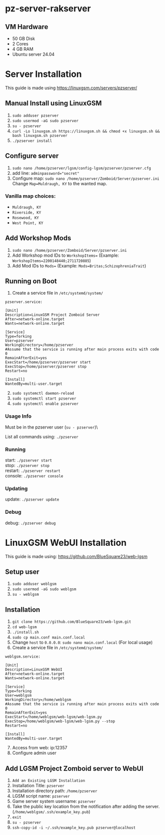 # pz-server-rakserver
## VM Hardware
- 50 GB Disk
- 2 Cores
- 4 GB RAM
- Ubuntu server 24.04

# Server Installation
This guide is made using https://linuxgsm.com/servers/pzserver/ 
## Manual Install using LinuxGSM
1. `sudo adduser pzserver`
2. `sudo usermod -aG sudo pzserver`
3. `su - pzserver`
4. `curl -Lo linuxgsm.sh https://linuxgsm.sh && chmod +x linuxgsm.sh && bash linuxgsm.sh pzserver`
5. `./pzserver install`

## Configure server
1. `sudo nano /home/pzserver/lgsm/config-lgsm/pzserver/pzserver.cfg`
2. add line: `adminpassword="secret"`
3. Configure map: `sudo nano /home/pzserver/Zomboid/Server/pzserver.ini` Change `Map=Muldraugh, KY` to the wanted map.
### Vanilla map choices:
- `Muldraugh, KY`
- `Riverside, KY`
- `Rosewood, KY`
- `West Point, KY`


## Add Workshop Mods
1. `sudo nano /home/pzserver/Zomboid/Server/pzserver.ini`
2. Add Workshop mod IDs to `WorkshopItems=` (Example: `WorkshopItems=2200148440;2711720885`)
3. Add Mod IDs to `Mods=` (Example: `Mods=Britas;SchizophreniaTrait`)

## Running on Boot
1. Create a service file in `/etc/systemd/system/`

`pzserver.service:`
```
[Unit]
Description=LinuxGSM Project Zomboid Server
After=network-online.target
Wants=network-online.target

[Service]
Type=forking
User=pzserver
WorkingDirectory=/home/pzserver
#Assume that the service is running after main process exits with code 0
RemainAfterExit=yes
ExecStart=/home/pzserver/pzserver start
ExecStop=/home/pzserver/pzserver stop
Restart=no

[Install]
WantedBy=multi-user.target
```

2. `sudo systemctl daemon-reload`
3. `sudo systemctl start pzserver`
4. `sudo systemctl enable pzserver`

### Usage Info
Must be in the pzserver user (`su - pzserver`)\

List all commands using: `./pzserver`

### Running
start: `./pzserver start`\
stop: `./pzserver stop`\
restart: `./pzserver restart`\
console: `./pzserver console`

### Updating
update: `./pzserver update`

### Debug
debug: `./pzserver debug`

# LinuxGSM WebUI Installation
This guide is made using: https://github.com/BlueSquare23/web-lgsm

## Setup user
1. `sudo adduser weblgsm`
2. `sudo usermod -aG sudo weblgsm`
3. `su - weblgsm`

## Installation
1. `git clone https://github.com/BlueSquare23/web-lgsm.git`
2. `cd web-lgsm`
3. `./install.sh`
4. `sudo cp main.conf main.conf.local`
5. Change `host` to `0.0.0.0`: `sudo nano main.conf.local` (For local usage)
6. Create a service file in `/etc/systemd/system/`

`weblgsm.service:`
```
[Unit]
Description=LinuxGSM WebUI
After=network-online.target
Wants=network-online.target

[Service]
Type=forking
User=weblgsm
WorkingDirectory=/home/weblgsm
#Assume that the service is running after main process exits with code 0
RemainAfterExit=yes
ExecStart=/home/weblgsm/web-lgsm/web-lgsm.py
ExecStop=/home/weblgsm/web-lgsm/web-lgsm.py --stop
Restart=no

[Install]
WantedBy=multi-user.target
```

7. Access from web: ip:12357
8. Configure admin user

## Add LGSM Project Zomboid server to WebUI

1. `Add an Existing LGSM Installation`
2. Installation Title: `pzserver`
3. Installation directory path: `/home/pzserver`
4. LGSM script name: `pzserver`
5. Game server system username: `pzserver`
6. Take the public key location from the notification after adding the server. (`/home/weblgsm/.ssh/example_key.pub`)
7. `exit`
8. `su - pzserver`
9. `ssh-copy-id -i ~/.ssh/example_key.pub pzserver@localhost`
